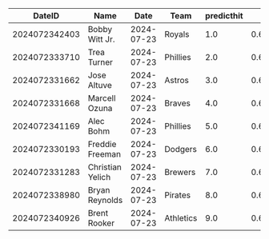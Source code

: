 DateID         |  Name              |  Date        |  Team       |  predicthit  |  predicthitproba     |  hitbool  |  Last7DaysAVG  |  Last15DaysAVG  |  Last30DaysAVG
---------------|--------------------|--------------|-------------|--------------|----------------------|-----------|----------------|-----------------|---------------
2024072342403  |  Bobby Witt Jr.    |  2024-07-23  |  Royals     |  1.0         |  0.6417185550780566  |  False    |  0.8           |  0.514          |  0.437
2024072333710  |  Trea Turner       |  2024-07-23  |  Phillies   |  2.0         |  0.6348450015100773  |  False    |  0.188         |  0.359          |  0.333
2024072331662  |  Jose Altuve       |  2024-07-23  |  Astros     |  3.0         |  0.6176989860534347  |  False    |  0.313         |  0.275          |  0.337
2024072331668  |  Marcell Ozuna     |  2024-07-23  |  Braves     |  4.0         |  0.6169975192163422  |  False    |  0.5           |  0.429          |  0.308
2024072341169  |  Alec Bohm         |  2024-07-23  |  Phillies   |  5.0         |  0.615791443363891   |  False    |  0.313         |  0.289          |  0.28
2024072330193  |  Freddie Freeman   |  2024-07-23  |  Dodgers    |  6.0         |  0.61513395582857    |  False    |  0.267         |  0.189          |  0.263
2024072331283  |  Christian Yelich  |  2024-07-23  |  Brewers    |  7.0         |  0.612314852793157   |  False    |  0.0           |  0.174          |  0.308
2024072338980  |  Bryan Reynolds    |  2024-07-23  |  Pirates    |  8.0         |  0.6092011342963969  |  False    |  0.4           |  0.349          |  0.34
2024072340926  |  Brent Rooker      |  2024-07-23  |  Athletics  |  9.0         |  0.6085488213592115  |  False    |  0.267         |  0.389          |  0.373
